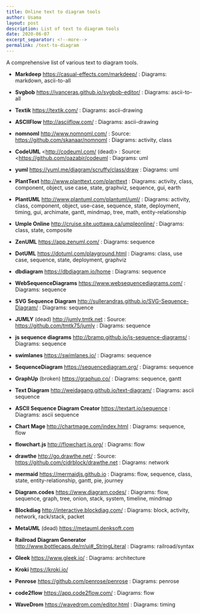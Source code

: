 ```yaml
---
title: Online text to diagram tools
author: Usama
layout: post
description: List of text to diagram tools
date: 2020-06-07
excerpt_separator: <!--more-->
permalink: /text-to-diagram
---
```


A comprehensive list of various text to diagram tools.

- **Markdeep** <https://casual-effects.com/markdeep/>
: Diagrams: markdown, ascii-to-all

- **Svgbob** <https://ivanceras.github.io/svgbob-editor/>
: Diagrams: ascii-to-all

- **Textik** <https://textik.com/>
: Diagrams: ascii-drawing

- **ASCIIFlow** <http://asciiflow.com/>
: Diagrams: ascii-drawing

- **nomnoml** <http://www.nomnoml.com/>
: Source: <https://github.com/skanaar/nomnoml>
: Diagrams: activity, class

- **CodeUML** <http://codeuml.com/ (dead)>
: Source: <https://github.com/oazabir/codeuml
: Diagrams: uml

- **yuml** <https://yuml.me/diagram/scruffy/class/draw>
: Diagrams: uml

- **PlantText** <http://www.planttext.com/planttext>
: Diagrams: activity, class, component, object, use case, state, graphviz, sequence, gui, earth

- **PlantUML** <http://www.plantuml.com/plantuml/uml/>
: Diagrams: activity, class, component, object, use-case, sequence, state, deployment, timing, gui, archimate, gantt, mindmap, tree, math, entity-relationship

- **Umple Online** <http://cruise.site.uottawa.ca/umpleonline/>
: Diagrams: class, state, composite

- **ZenUML** <https://app.zenuml.com/>
: Diagrams: sequence

- **DotUML** <https://dotuml.com/playground.html>
: Diagrams: class, use case, sequence, state, deployment, graphviz

- **dbdiagram** <https://dbdiagram.io/home>
: Diagrams: sequence

- **WebSequenceDiagrams** <https://www.websequencediagrams.com/>
: Diagrams: sequence

- **SVG Sequence Diagram** <http://sullerandras.github.io/SVG-Sequence-Diagram/>
: Diagrams: sequence

- **JUMLY** (dead) <http://jumly.tmtk.net>
: Source: <https://github.com/tmtk75/jumly>
: Diagrams: sequence

- **js sequence diagrams** <http://bramp.github.io/js-sequence-diagrams/>
: Diagrams: sequence

- **swimlanes** <https://swimlanes.io/>
: Diagrams: sequence

- **SequenceDiagram** <https://sequencediagram.org/>
: Diagrams: sequence

- **GraphUp** (broken) <https://graphup.co/>
: Diagrams: sequence, gantt

- **Text Diagram** <http://weidagang.github.io/text-diagram/>
: Diagrams: ascii sequence

- **ASCII Sequence Diagram Creator** <https://textart.io/sequence>
: Diagrams: ascii sequence

- **Chart Mage** <http://chartmage.com/index.html>
: Diagrams: sequence, flow

- **flowchart.js** <http://flowchart.js.org/>
: Diagrams: flow

- **drawthe** <http://go.drawthe.net/>
: Source: <https://github.com/cidrblock/drawthe.net>
: Diagrams: network

- **mermaid** <https://mermaidjs.github.io>
: Diagrams: flow, sequence, class, state, entity-relationship, gantt, pie, journey

- **Diagram.codes** <https://www.diagram.codes/>
: Diagrams: flow, sequence, graph, tree, onion, stack, system, timeline, mindmap

- **Blockdiag** <http://interactive.blockdiag.com/>
: Diagrams: block, activity, network, rack/stack, packet

- **MetaUML** (dead) <https://metauml.denksoft.com>
- **Railroad Diagram Generator** <http://www.bottlecaps.de/rr/ui#_StringLiteral>
: Diagrams: railroad/syntax

- **Gleek** <https://www.gleek.io/>
: Diagrams: architecture

- **Kroki** <https://kroki.io/>
- **Penrose** <https://github.com/penrose/penrose>
: Diagrams: penrose

- **code2flow** <https://app.code2flow.com/>
: Diagrams: flow

- **WaveDrom** <https://wavedrom.com/editor.html>
: Diagrams: timing
